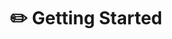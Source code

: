---
widget: blank
headless: true
weight: 80
title: ✏️ Getting Started
design:
  columns: "2"
  css_style: null
  css_class: null
---
